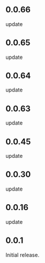 ## 0.0.66
update

## 0.0.65
update

## 0.0.64
update

## 0.0.63
update

## 0.0.45
update

## 0.0.30
update

## 0.0.16
update

## 0.0.1

Initial release.

